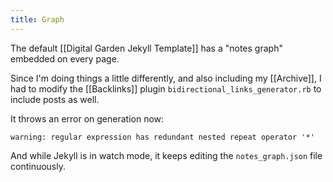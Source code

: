 ```yaml
---
title: Graph
---
```


The default [[Digital Garden Jekyll Template]] has a "notes graph" embedded on every page.

Since I'm doing things a little differently, and also including my [[Archive]], I had to modify the [[Backlinks]] plugin `bidirectional_links_generator.rb` to include posts as well.

It throws an error on generation now:

```
warning: regular expression has redundant nested repeat operator '*'
```

And while Jekyll is in watch mode, it keeps editing the `notes_graph.json` file continuously.